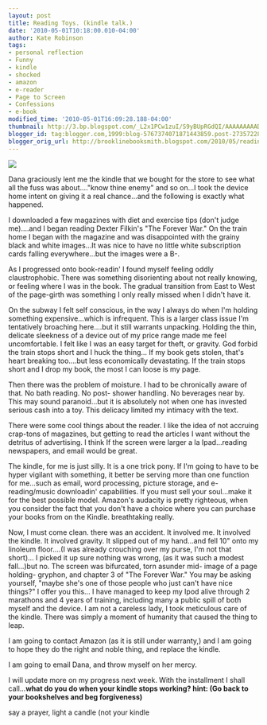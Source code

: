```yaml
---
layout: post
title: Reading Toys. (kindle talk.)
date: '2010-05-01T10:18:00.010-04:00'
author: Kate Robinson
tags:
- personal reflection
- Funny
- kindle
- shocked
- amazon
- e-reader
- Page to Screen
- Confessions
- e-book
modified_time: '2010-05-01T16:09:28.188-04:00'
thumbnail: http://3.bp.blogspot.com/_L2x1PCw1zuI/S9yBUpRGdQI/AAAAAAAAADw/epwYaa2l7x0/s72-c/burgess-kindle.jpg
blogger_id: tag:blogger.com,1999:blog-5767374071871443859.post-273572289138579945
blogger_orig_url: http://brooklinebooksmith.blogspot.com/2010/05/reading-toys-kindle-talk.html
---
```

[![](http://3.bp.blogspot.com/_L2x1PCw1zuI/S9yBUpRGdQI/AAAAAAAAADw/epwYaa2l7x0/s320/burgess-kindle.jpg)](http://3.bp.blogspot.com/_L2x1PCw1zuI/S9yBUpRGdQI/AAAAAAAAADw/epwYaa2l7x0/s1600/burgess-kindle.jpg)

Dana graciously lent me the kindle that we bought for the store to see what all the fuss was about...."know thine enemy" and so on...I took the device home intent on giving it a real chance...and the following is exactly what happened.

I downloaded a few magazines with diet and exercise tips (don't judge me)....and I began reading Dexter Filkin's "The Forever War." On the train home I began with the magazine and was disappointed with the grainy black and white images...It was nice to have no little white subscription cards falling everywhere...but the images were a B-.

As I progressed onto book-readin' I found myself feeling oddly claustrophobic. There was something disorienting about not really knowing, or feeling where I was in the book. The gradual transition from East to West of the page-girth was something I only really missed when I didn't have it.

On the subway I felt self conscious, in the way I always do when I'm holding something expensive...which is infrequent. This is a larger class issue I'm tentatively broaching here....but it still warrants unpacking. Holding the thin, delicate sleekness of a device out of my price range made me feel uncomfortable. I felt like I was an easy target for theft, or gravity. God forbid the train stops short and I huck the thing... If my book gets stolen, that's heart breaking too....but less economically devastating. If the train stops short and I drop my book, the most I can loose is my page.

Then there was the problem of moisture. I had to be chronically aware of that. No bath reading. No post- shower handling. No beverages near by. This may sound paranoid...but it is absolutely not when one has invested serious cash into a toy. This delicacy limited my intimacy with the text.

There were some cool things about the reader. I like the idea of not accruing crap-tons of magazines, but getting to read the articles I want without the detritus of advertising. I think If the screen were larger a la Ipad...reading newspapers, and email would be great.

The kindle, for me is just silly. It is a one trick pony. If I'm going to have to be hyper vigilant with something, it better be serving more than one function for me...such as email, word processing, picture storage, and e-reading/music downloadin' capabilities. If you must sell your soul...make it for the best possible model. Amazon's audacity is pretty righteous, when you consider the fact that you don't have a choice where you can purchase your books from on the Kindle. breathtaking really.

Now, I must come clean. there was an accident. It involved me. It involved the kindle. It involved gravity. It slipped out of my hand...and fell 10" onto my linoleum floor....(I was already crouching over my purse, I'm not that short)... I picked it up sure nothing was wrong, (as it was such a modest fall...)but no. The screen was bifurcated, torn asunder mid- image of a page holding- gryphon, and chapter 3 of "The Forever War." You may be asking yourself, "maybe she's one of those people who just can't have nice things?" I offer you this... I have managed to keep my Ipod alive through 2 marathons and 4 years of training, including many a public spill of both myself and the device. I am not a careless lady, I took meticulous care of the kindle. There was simply a moment of humanity that caused the thing to leap.

I am going to contact Amazon (as it is still under warranty,) and I am going to hope they do the right and noble thing, and replace the kindle.

I am going to email Dana, and throw myself on her mercy.

I will update more on my progress next week. With the installment I shall call...**what do you do when your kindle stops working? hint: (Go back to your bookshelves and beg forgiveness)**

say a prayer, light a candle (not your kindle